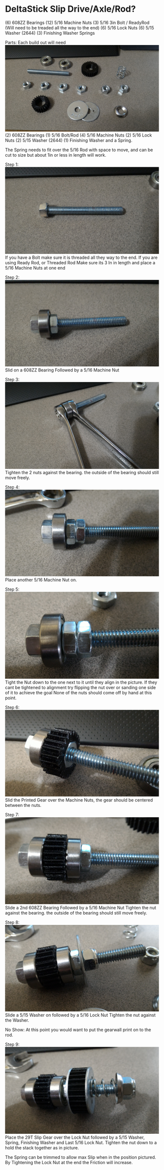 # DeltaStick Slip Drive/Axle/Rod?

(6) 608ZZ Bearings
(12) 5/16 Machine Nuts
(3) 5/16 3in Bolt / ReadyRod (Will need to be treaded all the way to the end)
(6) 5/16 Lock Nuts
(6) 5/15 Washer (2644)
(3) Finishing Washer
Springs

Parts: Each build out will need
![Alt text](Parts.jpg?raw=true)
(2) 608ZZ Bearings
(1) 5/16 Bolt/Rod 
(4) 5/16 Machine Nuts
(2) 5/16 Lock Nuts
(2) 5/15 Washer (2644)
(1) Finishing Washer
and a Spring.

The Spring needs to fit over the 5/16 Rod with space to move, and can be cut to size but about 1in or less in length will work.

Step 1:
![Alt text](Step1.jpg?raw=true)
If you have a Bolt make sure it is threaded all they way to the end.
If you are using Ready Rod, or Threaded Rod Make sure its 3 In in length and place a 5/16 Machine Nuts at one end

Step 2:
![Alt text](Step2.jpg?raw=true)
Slid on a 608ZZ Bearing Followed by a 5/16 Machine Nut

Step 3: 
![Alt text](Step3.jpg?raw=true)
Tighten the 2 nuts against the bearing. the outside of the bearing should still move freely. 

Step 4: 
![Alt text](Step4.jpg?raw=true)
Place another 5/16 Machine Nut on. 

Step 5: 
![Alt text](Step5.jpg?raw=true)
Tight the Nut down to the one next to it until they align in the picture.
If they cant be tightened to alignment try flipping the nut over or sanding one side of it to achieve the goal
None of the nuts should come off by hand at this point.

Step 6:
![Alt text](Step6.jpg?raw=true)
Slid the Printed Gear over the Machine Nuts, the gear should be centered between the nuts.

Step 7:
![Alt text](Step7.jpg?raw=true)
Slide a 2nd 608ZZ Bearing Followed by a 5/16 Machine Nut 
Tighten the nut against the bearing. the outside of the bearing should still move freely. 

Step 8:
![Alt text](Step8.jpg?raw=true)
Slide a 5/15 Washer on followed by a 5/16 Lock Nut
Tighten the nut against the Washer.

No Show: At this point you would want to put the gearwall print on to the rod.

Step 9:
![Alt text](Step9.jpg?raw=true)
Place the 29T Slip Gear over the Lock Nut followed by a 5/15 Washer, Spring, Finishing Washer and Last 5/16 Lock Nut.
Tighten the nut down to a hold the stack together as in picture.



The Spring can be trimmed to allow max Slip when in the position pictured.
By Tightening the Lock Nut at the end the Friction will increase.
